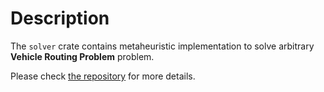 # Description

The `solver` crate contains metaheuristic implementation to solve arbitrary **Vehicle Routing Problem** problem.


Please check [the repository](https://github.com/reinterpretcat/vrp) for more details.